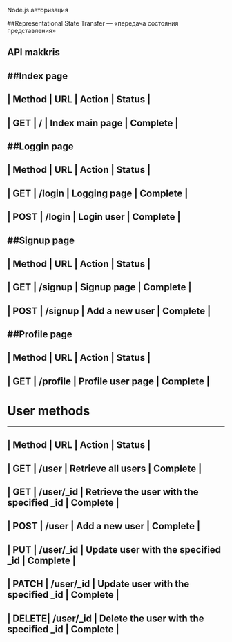 Node.js авторизация

##Representational State Transfer — «передача состояния представления»
## API makkris

##Index page
----------------------------------------------------------------------------------------------
| Method |             URL           | Action                                     |  Status  |
----------------------------------------------------------------------------------------------
|   GET  |  /                        | Index main page                            | Complete |
----------------------------------------------------------------------------------------------

##Loggin page
-----------
| Method |             URL           | Action                                     |  Status  |
----------------------------------------------------------------------------------------------
|   GET  |  /login                   | Logging page                               | Complete |
----------------------------------------------------------------------------------------------
|   POST |  /login                   | Login user                                 | Complete |
----------------------------------------------------------------------------------------------

##Signup page
----------------------------------------------------------------------------------------------
| Method |             URL           | Action                                     |  Status  |
----------------------------------------------------------------------------------------------
|   GET  |  /signup                  | Signup  page                               | Complete |
----------------------------------------------------------------------------------------------
|   POST |  /signup                  | Add a new user                             | Complete |
----------------------------------------------------------------------------------------------

##Profile page
----------------------------------------------------------------------------------------------
| Method |             URL           | Action                                     |  Status  |
----------------------------------------------------------------------------------------------
|   GET  |  /profile                 | Profile user page                          | Complete |
----------------------------------------------------------------------------------------------

# User methods
----------------------------------------------------------------------------------------------
| Method |             URL           | Action                                     |  Status  |
----------------------------------------------------------------------------------------------
|   GET  |  /user                    | Retrieve all users                         | Complete |
----------------------------------------------------------------------------------------------
|   GET  |  /user/_id                | Retrieve the user with the specified _id   | Complete |
----------------------------------------------------------------------------------------------
|   POST | /user                     | Add a new user                             | Complete |
----------------------------------------------------------------------------------------------
|   PUT  | /user/_id                 | Update user with the specified _id         | Complete |
----------------------------------------------------------------------------------------------
|  PATCH | /user/_id                 | Update user with the specified _id         | Complete |
----------------------------------------------------------------------------------------------
|  DELETE| /user/_id                 | Delete the user with the specified _id     | Complete |
----------------------------------------------------------------------------------------------